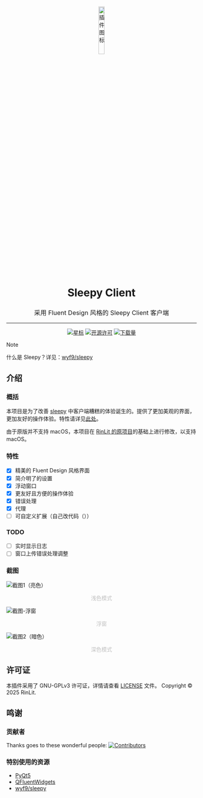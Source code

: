 <div align="center" style="text-align:center; padding-top: 20px;">
<img src="assets/images/favicon.png" alt="插件图标" width="18%" style="border-radius: 18%;">
<h1>Sleepy Client</h1>

<h3 style="font-weight: normal;">采用 Fluent Design 风格的 Sleepy Client 客户端</h3>

<hr>

[![星标](https://img.shields.io/github/stars/rinlit-233-shiroko/sleepy-client?style=for-the-badge&color=orange&label=星标)](https://github.com/rinlit-233-shiroko/sleepy-client)
[![开源许可](https://img.shields.io/badge/license-GPL3.0-darkcyan.svg?label=开源许可证&style=for-the-badge)](https://github.com/rinlit-233-shiroko/sleepy-client)
[![下载量](https://img.shields.io/github/downloads/rinlit-233-shiroko/sleepy-client/total.svg?label=下载量&color=green&style=for-the-badge)](https://github.com/rinlit-233-shiroko/sleepy-client)

</div>

> [!NOTE]
> 什么是 Sleepy？详见：[wyf9/sleepy](https://github.com/wyf9/sleepy)

## 介绍

### 概括
本项目是为了改善 [sleepy](https://github.com/wyf9/sleepy) 中客户端糟糕的体验诞生的。提供了更加美观的界面，更加友好的操作体验。特性请详见[此处](#特性)。

由于原版并不支持 macOS，本项目在 [RinLit 的原项目](https://github.com/RinLit-233-shiroko/sleepy-client)的基础上进行修改，以支持 macOS。

### 特性

- [x] 精美的 Fluent Design 风格界面
- [x] 简介明了的设置
- [x] 浮动窗口
- [x] 更友好且方便的操作体验
- [x] 错误处理
- [x] 代理
- [ ] 可自定义扩展（自己改代码（））

### TODO

- [ ] 实时显示日志
- [ ] 窗口上传错误处理调整

### 截图

![截图1（亮色）](docs/images/light-1.png)
<p align="center" style="font-size:14px;color:#C0C0C0;">浅色模式</p> 

![截图-浮窗](docs/images/floating-widget.png)
<p align="center" style="font-size:14px;color:#C0C0C0;">浮窗</p> 

![截图2（暗色）](docs/images/dark-1.png)
<p align="center" style="font-size:14px;color:#C0C0C0;">深色模式</p>

## 许可证
本插件采用了 GNU-GPLv3 许可证，详情请查看 [LICENSE](LICENSE) 文件。
Copyright © 2025 RinLit.

## 鸣谢

### 贡献者
Thanks goes to these wonderful people:
[![Contributors](http://contrib.nn.ci/api?repo=xuanxuan1231/sleepy-client4mac)](https://github.com/xuanxuan1231/sleepy-client4mac/graphs/contributors)

### 特别使用的资源

- [PyQt5](https://www.riverbankcomputing.com/static/Docs/PyQt5/)
- [QFluentWidgets](https://github.com/zhiyiYo/PyQt-Fluent-Widgets)
- [wyf9/sleepy](https://github.com/wyf9/sleepy)
